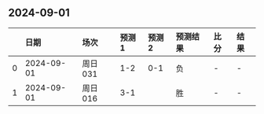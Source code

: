 

## 2024-09-01

|    | 日期       | 场次    | 预测1   | 预测2   | 预测结果   | 比分   | 结果   |
|---:|:-----------|:--------|:--------|:--------|:-----------|:-------|:-------|
|  0 | 2024-09-01 | 周日031 | 1-2     | 0-1     | 负         | -      | -      |
|  1 | 2024-09-01 | 周日016 | 3-1     |         | 胜         | -      | -      |

